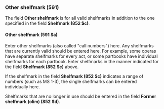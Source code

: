 ### Other shelfmark (591)

The field **Other shelfmark** is for all valid shelfmarks in addition to the one specified in the field **Shelfmark (852 $c)**.  

#### Other shelfmark (591 $a)  

Enter other shelfmarks (also called "call numbers") here. Any shelfmarks that are currently valid should be entered
here. For example, some operas have separate shelfmarks for every act, or some partbooks have individual shelfmarks for
each partbook. Enter shelfmarks in the manner indicated for the field **Shelfmark (852 $c)** above.  

If the shelfmark in the field **Shelfmark (852 $c)** indicates a range of numbers (such as MS 1-3), the single shelfmarks can be entered individually here.  

Shelfmarks that are no longer in use should be entered in the field **Former shelfmark (olim) (852 $d)**.

